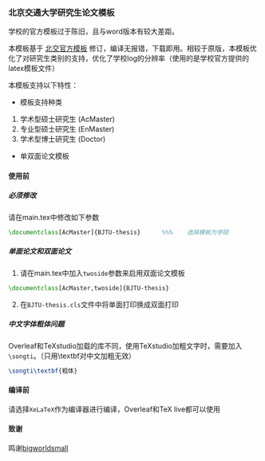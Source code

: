 ### 北京交通大学研究生论文模板

学校的官方模板过于陈旧，且与word版本有较大差距。

本模板基于 [北交官方模板](https://gs.bjtu.edu.cn/cms/item/477.html) 修订，编译无报错，下载即用。相较于原版，本模板优化了对研究生类别的支持，优化了学校log的分辨率（使用的是学校官方提供的latex模板文件）


本模板支持以下特性：
- 模板支持种类
1. 学术型硕士研究生 (AcMaster)
2. 专业型硕士研究生 (EnMaster)
3. 学术型博士研究生 (Doctor)
- 单双面论文模板

#### 使用前
##### 必须修改
请在main.tex中修改如下参数

```latex
\documentclass[AcMaster]{BJTU-thesis}      %%%    选择模板为学硕
```

##### 单面论文和双面论文
1. 请在main.tex中加入`twoside`参数来启用双面论文模板

```latex
\documentclass[AcMaster,twoside]{BJTU-thesis} 
```

2. 在`BJTU-thesis.cls`文件中将单面打印换成双面打印

##### 中文字体粗体问题
Overleaf和TeXstudio加载的库不同，使用TeXstudio加粗文字时，需要加入`\songti`。（只用\textbf对中文加粗无效）
```latex
\songti\textbf{粗体}
```

#### 编译前
请选择`XeLaTeX`作为编译器进行编译，Overleaf和TeX live都可以使用

#### 致谢
鸣谢[bigworldsmall](https://github.com/bigworldsmall) 
